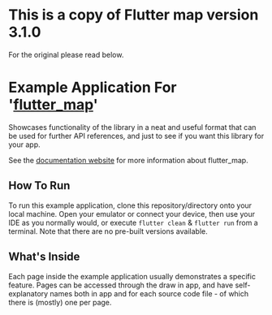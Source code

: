 # This is a copy of Flutter map version 3.1.0
For the original please read below.


# Example Application For '[flutter_map](https://github.com/fleaflet/flutter_map)'

Showcases functionality of the library in a neat and useful format that can be used for further API references, and just to see if you want this library for your app.

See the [documentation website](https://docs.fleaflet.dev/) for more information about flutter_map.

## How To Run

To run this example application, clone this repository/directory onto your local machine. Open your emulator or connect your device, then use your IDE as you normally would, or execute `flutter clean` & `flutter run` from a terminal. Note that there are no pre-built versions available.

## What's Inside

Each page inside the example application usually demonstrates a specific feature. Pages can be accessed through the draw in app, and have self-explanatory names both in app and for each source code file - of which there is (mostly) one per page.
